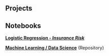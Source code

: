 ## Projects

## Notebooks

**[Logistic Regression - *Insurance Risk*](https://dataplatform.cloud.ibm.com/analytics/notebooks/v2/311241d9-6708-4fa2-8d1f-61688422a5a6/view?access_token=e4f458c98ee82a921877c971c2b1994cedcbd6e404110a4b84a8980d997eb852)**

**[Machine Learning / Data Science](https://github.com/spmielke/Machine-learning-notebooks)** (Repository)
